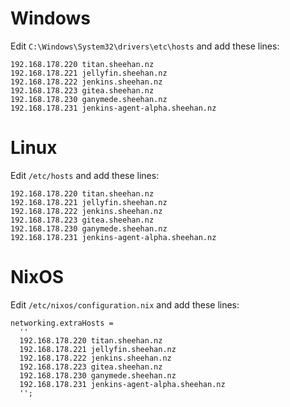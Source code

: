 # Windows

Edit `C:\Windows\System32\drivers\etc\hosts` and add these lines:

```
192.168.178.220 titan.sheehan.nz
192.168.178.221 jellyfin.sheehan.nz
192.168.178.222 jenkins.sheehan.nz
192.168.178.223 gitea.sheehan.nz
192.168.178.230 ganymede.sheehan.nz
192.168.178.231 jenkins-agent-alpha.sheehan.nz
```

# Linux

Edit `/etc/hosts` and add these lines:

```
192.168.178.220 titan.sheehan.nz
192.168.178.221 jellyfin.sheehan.nz
192.168.178.222 jenkins.sheehan.nz
192.168.178.223 gitea.sheehan.nz
192.168.178.230 ganymede.sheehan.nz
192.168.178.231 jenkins-agent-alpha.sheehan.nz
```

# NixOS

Edit `/etc/nixos/configuration.nix` and add these lines:

```
networking.extraHosts =
  ''
  192.168.178.220 titan.sheehan.nz
  192.168.178.221 jellyfin.sheehan.nz
  192.168.178.222 jenkins.sheehan.nz
  192.168.178.223 gitea.sheehan.nz
  192.168.178.230 ganymede.sheehan.nz
  192.168.178.231 jenkins-agent-alpha.sheehan.nz
  '';
```
